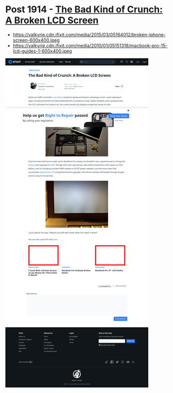 # Post 1914 - [The Bad Kind of Crunch: A Broken LCD Screen](https://www.ifixit.com/News/1914/the-bad-kind-of-crunch)

- https://valkyrie.cdn.ifixit.com/media/2015/03/05164012/broken-iphone-screen-600x400.jpeg
- https://valkyrie.cdn.ifixit.com/media/2010/01/05151318/macbook-pro-15-lcd-guides-1-600x400.jpeg

![screencap](screenshots/d895a037-7e86-43f9-9867-6934975ccf50.png)
